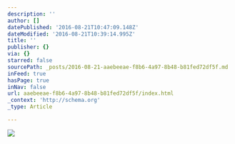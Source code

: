 ```yaml
---
description: ''
author: []
datePublished: '2016-08-21T10:47:09.148Z'
dateModified: '2016-08-21T10:39:14.995Z'
title: ''
publisher: {}
via: {}
starred: false
sourcePath: _posts/2016-08-21-aaebeeae-f8b6-4a97-8b48-b81fed72df5f.md
inFeed: true
hasPage: true
inNav: false
url: aaebeeae-f8b6-4a97-8b48-b81fed72df5f/index.html
_context: 'http://schema.org'
_type: Article

---
```

![](https://the-grid-user-content.s3-us-west-2.amazonaws.com/c0081635-a8c9-418b-b82e-85fce9e34cb4.png)